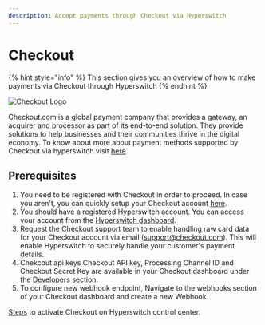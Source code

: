 ```yaml
---
description: Accept payments through Checkout via Hyperswitch
---
```


# Checkout

{% hint style="info" %}
This section gives you an overview of how to make payments via Checkout through Hyperswitch
{% endhint %}

![Checkout Logo](https://hyperswitch.io/icons/homePageIcons/logos/checkoutLogo.svg)

Checkout.com is a global payment company that provides a gateway, an acquirer and processor as part of its end-to-end solution. They provide solutions to help businesses and their communities thrive in the digital economy. To know about more about payment methods supported by Checkout via hyperswitch visit [here](https://hyperswitch.io/pm-list).

## &#x20;Prerequisites

1. You need to be registered with Checkout in order to proceed. In case you aren't, you can quickly setup your Checkout account [here](https://www.checkout.com/get-test-account).
2. You should have a registered Hyperswitch account. You can access your account from the [Hyperswitch dashboard](https://app.hyperswitch.io/register).
3. Request the Checkout support team to enable handling raw card data for your Checkout account via email (support@checkout.com). This will enable Hyperswitch to securely handle your customer's payment details.
4. Chekcout api keys Checkout API key, Processing Channel ID and Checkout Secret Key are available in your Checkout dashboard under the [Developers section](https://dashboard.sandbox.checkout.com/developers/get-started).
5. To configure new webhook endpoint, Navigate to the webhooks section of your Checkout dashboard and create a new Webhook.

[Steps](https://app.gitbook.com/o/JKqEWJaaVJcFy28N5Z3d/s/kf7BGdsPkCw9nalhAIlE/\~/changes/388/hyperswitch-cloud/connectors/activate-connector-on-hyperswitch) to activate Checkout on Hyperswitch control center.
